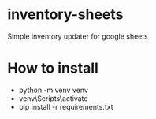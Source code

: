 # inventory-sheets
 Simple inventory updater for google sheets

# How to install
- python -m venv venv
- venv\Scripts\activate
- pip install -r requirements.txt
